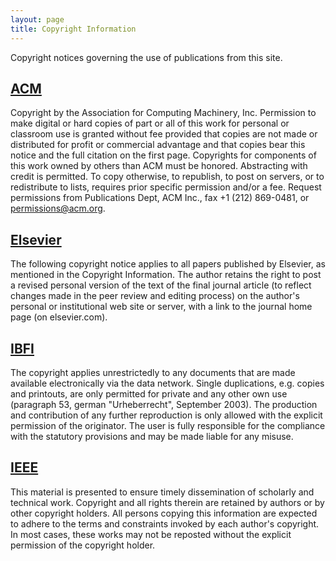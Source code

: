 ```yaml
---
layout: page
title: Copyright Information
---
```


Copyright notices governing the use of publications from this site.

[ACM](http://www.acm.org/publications/policies/copyright_policy/)
---
Copyright by the Association for Computing Machinery, Inc. Permission to make
digital or hard copies of part or all of this work for personal or classroom use
is granted without fee provided that copies are not made or distributed for
profit or commercial advantage and that copies bear this notice and the full
citation on the first page. Copyrights for components of this work owned by
others than ACM must be honored. Abstracting with credit is permitted. To copy
otherwise, to republish, to post on servers, or to redistribute to lists,
requires prior specific permission and/or a fee. Request permissions from
Publications Dept, ACM Inc., fax +1 (212) 869-0481, or permissions@acm.org.

[Elsevier](http://www.elsevier.com/)
--------
The following copyright notice applies to all papers published by Elsevier, as
mentioned in the Copyright Information. The author retains the right to post
a revised personal version of the text of the final journal article (to reflect
changes made in the peer review and editing process) on the author's personal or
institutional web site or server, with a link to the journal home page (on
elsevier.com).

[IBFI](http://drops.dagstuhl.de/opus/doku/urheberrecht.html)
----
The copyright applies unrestrictedly to any documents that are made available
electronically via the data network. Single duplications, e.g. copies and
printouts, are only permitted for private and any other own use (paragraph 53,
german "Urheberrecht", September 2003). The production and contribution of any
further reproduction is only allowed with the explicit permission of the
originator. The user is fully responsible for the compliance with the statutory
provisions and may be made liable for any misuse.

[IEEE](http://www.ieee.org/publications_standards/publications/rights/copyrightpolicy.html)
----
This material is presented to ensure timely dissemination of scholarly and
technical work. Copyright and all rights therein are retained by authors or by
other copyright holders. All persons copying this information are expected to
adhere to the terms and constraints invoked by each author's copyright. In most
cases, these works may not be reposted without the explicit permission of the
copyright holder.

